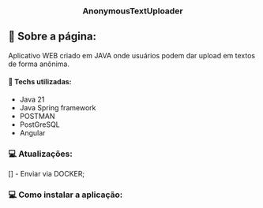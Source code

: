 <h3 align="center">
      AnonymousTextUploader
</h3>

## :rocket: Sobre a página:

Aplicativo WEB criado em JAVA onde usuários podem dar upload em textos de forma anônima.

#### :wrench: Techs utilizadas:
*  Java 21
*  Java Spring framework
*  POSTMAN
*  PostGreSQL
*  Angular

### :computer: Atualizações:
[] - Enviar via DOCKER;

### :computer: Como instalar a aplicação:
